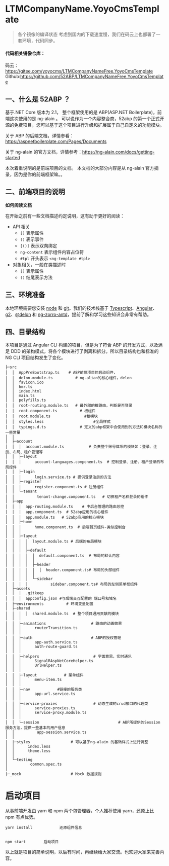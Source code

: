 # LTMCompanyName.YoyoCmsTemplate

> 各个镜像的编译状态
> 考虑到国内的下载速度慢，我们在码云上也部署了一套环境，代码同步。

#### 代码相关镜像仓库：

码云：https://gitee.com/yoyocms/LTMCompanyNameFree.YoyoCmsTemplate
Github:https://github.com/52ABP/LTMCompanyNameFree.YoyoCmsTemplate

## 一、什么是 52ABP ？

基于.NET Core 版本为 2.1， 整个框架使用的是 ABP(ASP.NET Boilerplate)，前端这次使用的是 ng-alain 。
可以说作为一个内容整合商，52abp 的第一个正式开源的免费项目，您可以基于这个项目进行升级和扩展属于自己自定义的功能模块。

关于 ABP 的后端文档，详情参看：https://aspnetboilerplate.com/Pages/Documents

关于 ng-alain 的官方文档，详情参考：https://ng-alain.com/docs/getting-started

本次着重说明的是前端项目的文档。 本文档的大部分内容是从 ng-alain 官方摘录，因为是你的前端框架嘛。。

## 二、前端项目的说明

**如何阅读文档**

在开始之前有一些文档描述约定说明，这有助于更好的阅读：

- API 相关
  - `[]` 表示属性
  - `()` 表示事件
  - `[()]` 表示双向绑定
  - `ng-content` 表示组件内容占位符
  - `#tpl` 开头表示 `<ng-template #tpl>`
- 对象相关，一般在类描述时
  - `[]` 表示属性
  - `()` 结尾表示方法

## 三、环境准备

本地环境需要您安装 [node](http://nodejs.org/) 和 [git](https://git-scm.com/)。我们的技术栈基于 [Typescript](https://www.tslang.cn/)、[Angular](https://angular.io/)、[g2](http://g2.alipay.com/)、[@delon](https://github.com/cipchk/delon) 和 [ng-zorro-antd](https://ng.ant.design/)，提前了解和学习这些知识会非常有帮助。

## 四、目录结构

本项目是通过 Angular CLI 构建的项目，但是为了符合 ABP 的开发方式，以及满足 DDD 的架构模式，将各个模块进行了剥离和拆分。所以目录结构也和标准的 NG CLI 项目结构发生了变化。

```
├─src
│  │  AppPreBootstrap.ts    # ABP前端项目的启动组件，
│  │  delon.module.ts          # ng-alian的核心组件，delon
│  │  favicon.ico
│  │  hmr.ts
│  │  index.html
│  │  main.ts
│  │  polyfills.ts
│  │  root-routing.module.ts   # 最外部的根路由，判断是否登录
│  │  root.component.ts          # 根组件
│  │  root.module.ts               #根模块
│  │  styles.less                      #全局样式
│  │  typings.d.ts               # 定义的abp框架中会使用到的方法和模块名称的一些常量
│  │  
│  ├─account
│  │  │  account.module.ts           # 负责整个账号体系的模块如：登录、注册、布局、租户管理等
│  │  ├─layout
│  │  │      account-languages.component.ts  # 控制登录、注册、租户登录的布局控件
│  │  ├─login
│  │  │      login.service.ts # 提供登录注册的方法
│  │  ├─register
│  │  │      register.component.ts # 注册组件
│  │  └─tenant
│  │          tenant-change.component.ts   # 切换租户名称登录的组件
│  ├─app
│  │  │  app-routing.module.ts    # 中后台管理的路由总控
│  │  │  app.component.ts  # 52abp应用的核心组件
│  │  │  app.module.ts   # 52abp应用的核心模块
│  │  ├─home
│  │  │      home.component.ts  # 后端首页组件-类似控制台
│  │  │
│  │  ├─layout
│  │  │  │  layout.module.ts # 后端的布局模块
│  │  │  │  
│  │  │  ├─default
│  │  │  │  │  default.component.ts  # 布局的默认内容
│  │  │  │  │  
│  │  │  │  ├─header
│  │  │  │  │  │  header.component.ts# 布局的头部组件
│  │  │  │  │
│  │  │  │  └─sidebar
│  │  │  │          sidebar.component.ts# 布局的左侧菜单栏组件
│  ├─assets
│  │  │  .gitkeep
│  │  │  appconfig.json #与后端交互配置的 端口号和域名
│  ├─environments          # 环境变量配置
│  ├─shared
│  │  │  │  shared.module.ts  # 整个项目通用贡献的模块
│  │  │  
│  │  ├─animations                    # 路由的动画效果
│  │  │      routerTransition.ts
│  │  │
│  │  ├─auth                          # ABP的授权管理
│  │  │      app-auth.service.ts
│  │  │      auth-route-guard.ts
│  │  │
│  │  ├─helpers                        # 字面意思，实时通讯
│  │  │      SignalRAspNetCoreHelper.ts
│  │  │      UrlHelper.ts
│  │  │
│  │  ├─layout            # 菜单组件
│  │  │      menu-item.ts
│  │  │
│  │  ├─nav            #链接的服务类
│  │  │      app-url.service.ts
│  │  │
│  │  ├─service-proxies                # 动态生成的crud接口的代理类
│  │  │      service-proxies.ts
│  │  │      service-proxy.module.ts
│  │  │
│  │  └─session                                   # ABP所提供的Session 服务方法，提供一些基本的用户信息
│  │          app-session.service.ts
│  │
│  ├─styles                  # 可以基于ng-alain 的基础样式上进行调整
│  │      index.less
│  │      theme.less
│  │
│  └─testing
│          common.spec.ts
│
├─_mock                      # Mock 数据规则
```

# 启动项目

从事前端开发由 yarn 和 npm 两个包管理器，个人推荐使用 yarn，还原上比 npm 有点优势。

```
yarn install            还原组件信息


npm start        启动项目
```

以上就是项目的简单说明，以后有时间，再继续给大家交流。也欢迎大家来完善内容。
